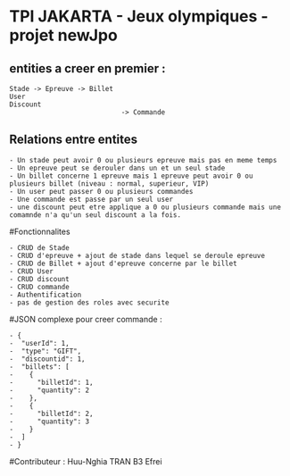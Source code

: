 
# TPI JAKARTA - Jeux olympiques - projet newJpo

## entities a creer en premier :
    Stade -> Epreuve -> Billet
    User
    Discount
                                -> Commande


## Relations entre entites
    - Un stade peut avoir 0 ou plusieurs epreuve mais pas en meme temps
    - Un epreuve peut se derouler dans un et un seul stade
    - Un billet concerne 1 epreuve mais 1 epreuve peut avoir 0 ou plusieurs billet (niveau : normal, superieur, VIP)
    - Un user peut passer 0 ou plusieurs commandes
    - Une commande est passe par un seul user
    - une discount peut etre applique a 0 ou plusieurs commande mais une comamnde n'a qu'un seul discount a la fois.


#Fonctionnalites 

    - CRUD de Stade
    - CRUD d'epreuve + ajout de stade dans lequel se deroule epreuve
    - CRUD de Billet + ajout d'epreuve concerne par le billet
    - CRUD User
    - CRUD discount
    - CRUD commande
    - Authentification
    - pas de gestion des roles avec securite


 #JSON complexe pour creer commande : 
 
    - {
    -  "userId": 1,
    -  "type": "GIFT",
    -  "discountid": 1,
    -  "billets": [
    -    {
    -      "billetId": 1,
    -      "quantity": 2
    -    },
    -    {
    -      "billetId": 2,
    -      "quantity": 3
    -    }
    -  ]
    - }



#Contributeur : Huu-Nghia TRAN B3 Efrei  

